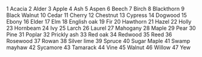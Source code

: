 1	Acacia
2	Alder
3	Apple
4	Ash
5	Aspen
6	Beech
7	Birch
8	Blackthorn
9	Black Walnut
10	Cedar
11	Cherry
12	Chestnut
13	Cypress
14	Dogwood
15	Ebony
16	Elder
17	Elm
18	English oak
19	Fir
20	Hawthorn
21	Hazel
22	Holly
23	Hornbeam
24	Ivy
25	Larch
26	Laurel
27	Mahogany
28	Maple
29	Pear
30	Pine
31	Poplar
32	Prickly ash
33	Red oak
34	Redwood
35	Reed
36	Rosewood
37	Rowan
38	Silver lime
39	Spruce
40	Sugar Maple
41	Swamp mayhaw
42	Sycamore
43	Tamarack
44	Vine
45	Walnut
46	Willow
47	Yew